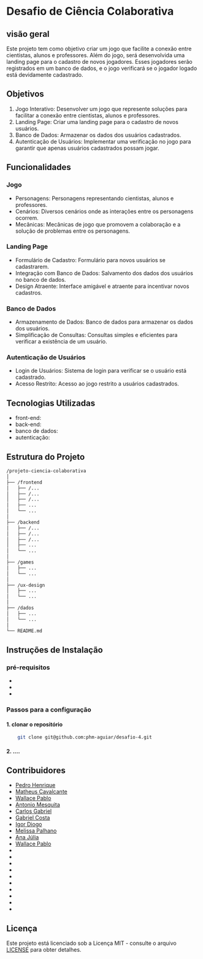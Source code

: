# Desafio de Ciência Colaborativa
## visão geral

Este projeto tem como objetivo criar um jogo que facilite a conexão entre cientistas, alunos e 
professores. Além do jogo, será desenvolvida uma landing page para o cadastro de novos jogadores.
Esses jogadores serão registrados em um banco de dados, e o jogo verificará se o jogador logado
está devidamente cadastrado.

## Objetivos

1. Jogo Interativo: Desenvolver um jogo que represente soluções para facilitar a conexão entre
cientistas, alunos e professores.
2. Landing Page: Criar uma landing page para o cadastro de novos usuários.
3. Banco de Dados: Armazenar os dados dos usuários cadastrados.
4. Autenticação de Usuários: Implementar uma verificação no jogo para garantir que apenas usuários cadastrados possam jogar.

## Funcionalidades
### Jogo

* Personagens: Personagens representando cientistas, alunos e professores.
* Cenários: Diversos cenários onde as interações entre os personagens ocorrem.
* Mecânicas: Mecânicas de jogo que promovem a colaboração e a solução de problemas entre os personagens.

### Landing Page

* Formulário de Cadastro: Formulário para novos usuários se cadastrarem.
* Integração com Banco de Dados: Salvamento dos dados dos usuários no banco de dados.
* Design Atraente: Interface amigável e atraente para incentivar novos cadastros.

### Banco de Dados

* Armazenamento de Dados: Banco de dados para armazenar os dados dos usuários.
* Simplificação de Consultas: Consultas simples e eficientes para verificar a existência de um usuário.

### Autenticação de Usuários

* Login de Usuários: Sistema de login para verificar se o usuário está cadastrado.
* Acesso Restrito: Acesso ao jogo restrito a usuários cadastrados.

## Tecnologias Utilizadas

* front-end: 
* back-end:
* banco de dados:
* autenticação:

## Estrutura do Projeto

```bash
/projeto-ciencia-colaborativa
│
├── /frontend
│   ├── /...
│   ├── /...
│   ├── /...
│   ├── ...
│   └── ...
│
├── /backend
│   ├── /...
│   ├── /...
│   ├── /...
│   ├── ...
│   └── ...
│
├── /games
│   ├── ...
│   └── ...
│
├── /ux-design
│   ├── ...
│   └── ...
│
├── /dados
│   ├── ...
│   └── ...
│
└── README.md

```

## Instruções de Instalação

### pré-requisitos

* 
*
*

### Passos para a configuração

#### 1. clonar o repositório

```bash
	git clone git@github.com:phm-aguiar/desafio-4.git
```

#### 2. ....


## Contribuidores

* [Pedro Henrique](https://github.com/phm-aguiar)
* [Matheus Cavalcante](https://github.com/MatheusHSCavalcante)
* [Wallace Pablo](https://github.com/PabloJ4)
* [Antonio Mesquita](https://github.com/antonio-mesquita)
* [Carlos Gabriel](https://github.com/CarlosGabriel007)
* [Gabriel Costa](https://github.com/eubielzin)
* [Igor Diogo](https://github.com/igordiogo2022)
* [Melissa Palhano](https://github.com/melpalhano)
* [Ana Júlia](https://github.com/najuliag)
* [Wallace Pablo](https://github.com/PabloJ4)
*
*
*
*
*
*
*
*
*
*

## Licença

Este projeto está licenciado sob a Licença MIT - consulte o arquivo [LICENSE](LICENSE) para obter detalhes.


